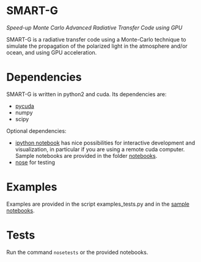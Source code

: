 # SMART-G
_Speed-up Monte Carlo Advanced Radiative Transfer Code using GPU_

SMART-G is a radiative transfer code using a Monte-Carlo technique to simulate the propagation of the polarized light in the atmosphere and/or ocean, and using GPU acceleration.

# Dependencies
SMART-G is written in python2 and cuda. Its dependencies are:
* [pycuda](http://mathema.tician.de/software/pycuda/)
* numpy
* scipy

Optional dependencies:
* [ipython notebook](http://ipython.org/notebook.html) has nice possibilities for interactive development and visualization, in particular if you are using a remote cuda computer. Sample notebooks are provided in the folder [notebooks](notebooks).
* [nose](http://nose.readthedocs.org/) for testing

# Examples
Examples are provided in the script examples_tests.py and in the [sample notebooks](notebooks).

# Tests
Run the command `nosetests` or the provided notebooks.
